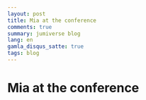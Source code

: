 ```yaml
---
layout: post
title: Mia at the conference
comments: true
summary: jumiverse blog
lang: en
gamla_disqus_satte: true
tags: blog
---
```


# Mia at the conference
